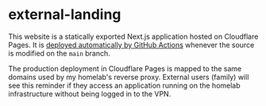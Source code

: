 # external-landing

This website is a statically exported Next.js application hosted on Cloudflare Pages. It is [deployed automatically by GitHub Actions](../.github/workflows/external-landing-cd.yaml) whenever the source is modified on the `main` branch.

The production deployment in Cloudflare Pages is mapped to the same domains used by my homelab's reverse proxy. External users (family) will see this reminder if they access an application running on the homelab infrastructure without being logged in to the VPN.
